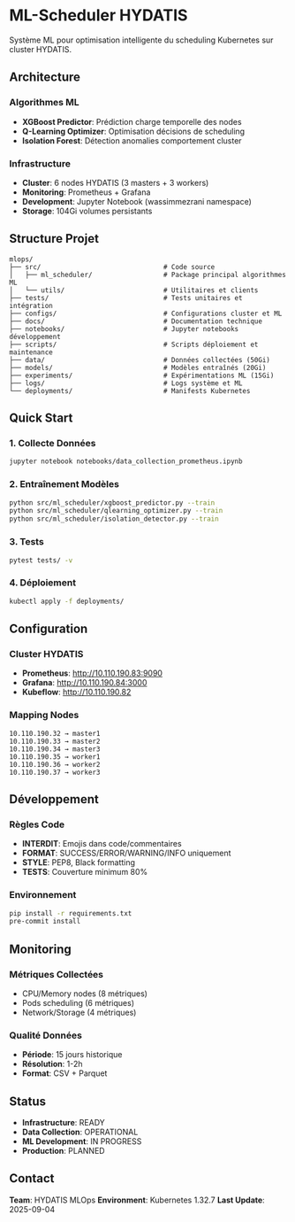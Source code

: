 # ML-Scheduler HYDATIS

Système ML pour optimisation intelligente du scheduling Kubernetes sur cluster HYDATIS.

## Architecture

### Algorithmes ML
- **XGBoost Predictor**: Prédiction charge temporelle des nodes
- **Q-Learning Optimizer**: Optimisation décisions de scheduling
- **Isolation Forest**: Détection anomalies comportement cluster

### Infrastructure
- **Cluster**: 6 nodes HYDATIS (3 masters + 3 workers)
- **Monitoring**: Prometheus + Grafana
- **Development**: Jupyter Notebook (wassimmezrani namespace)
- **Storage**: 104Gi volumes persistants

## Structure Projet

```
mlops/
├── src/                               # Code source
│   ├── ml_scheduler/                  # Package principal algorithmes ML
│   └── utils/                         # Utilitaires et clients
├── tests/                             # Tests unitaires et intégration
├── configs/                           # Configurations cluster et ML
├── docs/                              # Documentation technique
├── notebooks/                         # Jupyter notebooks développement
├── scripts/                           # Scripts déploiement et maintenance
├── data/                              # Données collectées (50Gi)
├── models/                            # Modèles entraînés (20Gi)
├── experiments/                       # Expérimentations ML (15Gi)
├── logs/                              # Logs système et ML
└── deployments/                       # Manifests Kubernetes
```

## Quick Start

### 1. Collecte Données
```bash
jupyter notebook notebooks/data_collection_prometheus.ipynb
```

### 2. Entraînement Modèles
```bash
python src/ml_scheduler/xgboost_predictor.py --train
python src/ml_scheduler/qlearning_optimizer.py --train
python src/ml_scheduler/isolation_detector.py --train
```

### 3. Tests
```bash
pytest tests/ -v
```

### 4. Déploiement
```bash
kubectl apply -f deployments/
```

## Configuration

### Cluster HYDATIS
- **Prometheus**: http://10.110.190.83:9090
- **Grafana**: http://10.110.190.84:3000
- **Kubeflow**: http://10.110.190.82

### Mapping Nodes
```
10.110.190.32 → master1
10.110.190.33 → master2  
10.110.190.34 → master3
10.110.190.35 → worker1
10.110.190.36 → worker2
10.110.190.37 → worker3
```

## Développement

### Règles Code
- **INTERDIT**: Emojis dans code/commentaires
- **FORMAT**: SUCCESS/ERROR/WARNING/INFO uniquement
- **STYLE**: PEP8, Black formatting
- **TESTS**: Couverture minimum 80%

### Environnement
```bash
pip install -r requirements.txt
pre-commit install
```

## Monitoring

### Métriques Collectées
- CPU/Memory nodes (8 métriques)
- Pods scheduling (6 métriques)  
- Network/Storage (4 métriques)

### Qualité Données
- **Période**: 15 jours historique
- **Résolution**: 1-2h
- **Format**: CSV + Parquet

## Status

- **Infrastructure**: READY
- **Data Collection**: OPERATIONAL
- **ML Development**: IN PROGRESS
- **Production**: PLANNED

## Contact

**Team**: HYDATIS MLOps
**Environment**: Kubernetes 1.32.7
**Last Update**: 2025-09-04